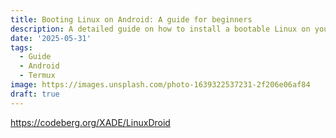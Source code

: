 ```yaml
---
title: Booting Linux on Android: A guide for beginners
description: A detailed guide on how to install a bootable Linux on your android device.
date: '2025-05-31'
tags:
  - Guide
  - Android
  - Termux
image: https://images.unsplash.com/photo-1639322537231-2f206e06af84
draft: true
---
```


<script>
  import Mermaid from '$lib/components/markdown/mermaid.svelte';
</script>

https://codeberg.org/XADE/LinuxDroid